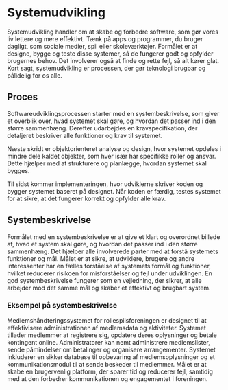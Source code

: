# Systemudvikling
Systemudvikling handler om at skabe og forbedre software, som gør vores liv lettere og mere effektivt. Tænk på apps og programmer, du bruger dagligt, som sociale medier, spil eller skoleværktøjer. Formålet er at designe, bygge og teste disse systemer, så de fungerer godt og opfylder brugernes behov. Det involverer også at finde og rette fejl, så alt kører glat. Kort sagt, systemudvikling er processen, der gør teknologi brugbar og pålidelig for os alle.

## Proces
Softwareudviklingsprocessen starter med en systembeskrivelse, som giver et overblik over, hvad systemet skal gøre, og hvordan det passer ind i den større sammenhæng. Derefter udarbejdes en kravspecifikation, der detaljeret beskriver alle funktioner og krav til systemet.

Næste skridt er objektorienteret analyse og design, hvor systemet opdeles i mindre dele kaldet objekter, som hver især har specifikke roller og ansvar. Dette hjælper med at strukturere og planlægge, hvordan systemet skal bygges.

Til sidst kommer implementeringen, hvor udviklerne skriver koden og bygger systemet baseret på designet. Når koden er færdig, testes systemet for at sikre, at det fungerer korrekt og opfylder alle krav.

## Systembeskrivelse
Formålet med en systembeskrivelse er at give et klart og overordnet billede af, hvad et system skal gøre, og hvordan det passer ind i den større sammenhæng. Det hjælper alle involverede parter med at forstå systemets funktioner og mål. Målet er at sikre, at udviklere, brugere og andre interessenter har en fælles forståelse af systemets formål og funktioner, hvilket reducerer risikoen for misforståelser og fejl under udviklingen. En god systembeskrivelse fungerer som en vejledning, der sikrer, at alle arbejder mod det samme mål og skaber et effektivt og brugbart system.

### Eksempel på systembeskrivelse
Medlemshåndteringssystemet for rollespilsforeningen er designet til at effektivisere administrationen af medlemsdata og aktiviteter. Systemet tillader medlemmer at registrere sig, opdatere deres oplysninger og betale kontingent online. Administratorer kan nemt administrere medlemslister, sende påmindelser om betalinger og organisere arrangementer. Systemet inkluderer en sikker database til opbevaring af medlemsoplysninger og et kommunikationsmodul til at sende beskeder til medlemmer. Målet er at skabe en brugervenlig platform, der sparer tid og reducerer fejl, samtidig med at den forbedrer kommunikationen og engagementet i foreningen.